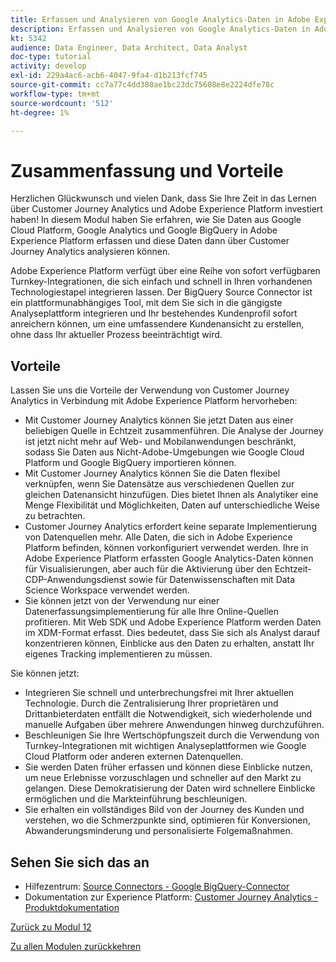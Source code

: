 ```yaml
---
title: Erfassen und Analysieren von Google Analytics-Daten in Adobe Experience Platform mit dem BigQuery Source Connector - Zusammenfassung
description: Erfassen und Analysieren von Google Analytics-Daten in Adobe Experience Platform mit dem BigQuery Source Connector - Zusammenfassung
kt: 5342
audience: Data Engineer, Data Architect, Data Analyst
doc-type: tutorial
activity: develop
exl-id: 229a4ac6-acb6-4047-9fa4-d1b213fcf745
source-git-commit: cc7a77c4dd380ae1bc23dc75608e8e2224dfe78c
workflow-type: tm+mt
source-wordcount: '512'
ht-degree: 1%

---
```


# Zusammenfassung und Vorteile

Herzlichen Glückwunsch und vielen Dank, dass Sie Ihre Zeit in das Lernen über Customer Journey Analytics und Adobe Experience Platform investiert haben!
In diesem Modul haben Sie erfahren, wie Sie Daten aus Google Cloud Platform, Google Analytics und Google BigQuery in Adobe Experience Platform erfassen und diese Daten dann über Customer Journey Analytics analysieren können.

Adobe Experience Platform verfügt über eine Reihe von sofort verfügbaren Turnkey-Integrationen, die sich einfach und schnell in Ihren vorhandenen Technologiestapel integrieren lassen. Der BigQuery Source Connector ist ein plattformunabhängiges Tool, mit dem Sie sich in die gängigste Analyseplattform integrieren und Ihr bestehendes Kundenprofil sofort anreichern können, um eine umfassendere Kundenansicht zu erstellen, ohne dass Ihr aktueller Prozess beeinträchtigt wird.

## Vorteile

Lassen Sie uns die Vorteile der Verwendung von Customer Journey Analytics in Verbindung mit Adobe Experience Platform hervorheben:

- Mit Customer Journey Analytics können Sie jetzt Daten aus einer beliebigen Quelle in Echtzeit zusammenführen. Die Analyse der Journey ist jetzt nicht mehr auf Web- und Mobilanwendungen beschränkt, sodass Sie Daten aus Nicht-Adobe-Umgebungen wie Google Cloud Platform und Google BigQuery importieren können.
- Mit Customer Journey Analytics können Sie die Daten flexibel verknüpfen, wenn Sie Datensätze aus verschiedenen Quellen zur gleichen Datenansicht hinzufügen. Dies bietet Ihnen als Analytiker eine Menge Flexibilität und Möglichkeiten, Daten auf unterschiedliche Weise zu betrachten.
- Customer Journey Analytics erfordert keine separate Implementierung von Datenquellen mehr. Alle Daten, die sich in Adobe Experience Platform befinden, können vorkonfiguriert verwendet werden. Ihre in Adobe Experience Platform erfassten Google Analytics-Daten können für Visualisierungen, aber auch für die Aktivierung über den Echtzeit-CDP-Anwendungsdienst sowie für Datenwissenschaften mit Data Science Workspace verwendet werden.
- Sie können jetzt von der Verwendung nur einer Datenerfassungsimplementierung für alle Ihre Online-Quellen profitieren. Mit Web SDK und Adobe Experience Platform werden Daten im XDM-Format erfasst. Dies bedeutet, dass Sie sich als Analyst darauf konzentrieren können, Einblicke aus den Daten zu erhalten, anstatt Ihr eigenes Tracking implementieren zu müssen.

Sie können jetzt:

- Integrieren Sie schnell und unterbrechungsfrei mit Ihrer aktuellen Technologie. Durch die Zentralisierung Ihrer proprietären und Drittanbieterdaten entfällt die Notwendigkeit, sich wiederholende und manuelle Aufgaben über mehrere Anwendungen hinweg durchzuführen.
- Beschleunigen Sie Ihre Wertschöpfungszeit durch die Verwendung von Turnkey-Integrationen mit wichtigen Analyseplattformen wie Google Cloud Platform oder anderen externen Datenquellen.
- Sie werden Daten früher erfassen und können diese Einblicke nutzen, um neue Erlebnisse vorzuschlagen und schneller auf den Markt zu gelangen. Diese Demokratisierung der Daten wird schnellere Einblicke ermöglichen und die Markteinführung beschleunigen.
- Sie erhalten ein vollständiges Bild von der Journey des Kunden und verstehen, wo die Schmerzpunkte sind, optimieren für Konversionen, Abwanderungsminderung und personalisierte Folgemaßnahmen.

## Sehen Sie sich das an

- Hilfezentrum: [Source Connectors - Google BigQuery-Connector](https://experienceleague.adobe.com/docs/experience-platform/sources/connectors/databases/bigquery.html)
- Dokumentation zur Experience Platform: [Customer Journey Analytics - Produktdokumentation](https://experienceleague.adobe.com/docs/analytics-platform/using/cja-landing.html?lang=de)

[Zurück zu Modul 12](./customer-journey-analytics-bigquery-gcp.md)

[Zu allen Modulen zurückkehren](./../../overview.md)
